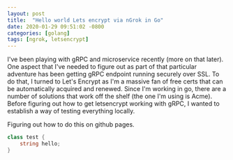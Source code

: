 ```yaml
---
layout: post
title:  "Hello world Lets encrypt via nGrok in Go"
date: 2020-01-29 09:51:02 -0800
categories: [golang]
tags: [ngrok, letsencrypt]
---
```


I've been playing with gRPC and microservice recently (more on that later). One aspect that I've needed to figure out as part of that particular adventure has been getting gRPC endpoint running securely over SSL.  To do that, I turned to Let's Encrypt as I'm a massive fan of free certs that can be automatically acquired and renewed.  Since I'm working in go, there are a number of solutions that work off the shelf (the one I'm using is Acme).  Before figuring out how to get letsencrypt working with gRPC, I wanted to establish a way of testing everything locally.

Figuring out how to do this on github pages.

```cs
class test {
    string hello;
}
```